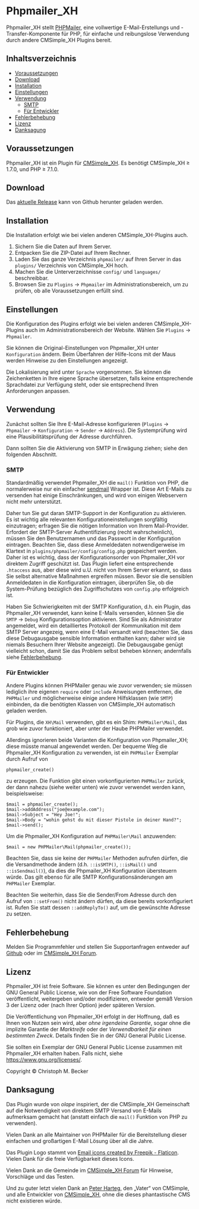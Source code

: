 # Phpmailer_XH

Phpmailer_XH stellt [PHPMailer](https://github.com/PHPMailer/PHPMailer),
eine vollwertige E-Mail-Erstellungs und -Transfer-Komponente für PHP,
für einfache und reibungslose Verwendung durch andere CMSimple_XH Plugins
bereit.

## Inhaltsverzeichnis

- [Voraussetzungen](#voraussetzungen)
- [Download](#download)
- [Installation](#installation)
- [Einstellungen](#einstellungen)
- [Verwendung](#verwendung)
  -  [SMTP](#smtp)
  - [Für Entwickler](#für-entwickler)
- [Fehlerbehebung](#fehlerbehebung)
- [Lizenz](#lizenz)
- [Danksagung](#danksagung)

## Voraussetzungen

Phpmailer_XH ist ein Plugin für [CMSimple_XH](https://www.cmsimple-xh.org/de/).
Es benötigt CMSimple_XH ≥ 1.7.0, und PHP ≥ 7.1.0.

## Download

Das [aktuelle Release](https://github.com/cmb69/phpmailer_xh/releases/latest)
kann von Github herunter geladen werden.

## Installation

Die Installation erfolgt wie bei vielen anderen CMSimple_XH-Plugins
auch.

1. Sichern Sie die Daten auf Ihrem Server.
1. Entpacken Sie die ZIP-Datei auf Ihrem Rechner.
1. Laden Sie das ganze Verzeichnis `phpmailer/` auf Ihren Server in
   das `plugins/` Verzeichnis von CMSimple\_XH hoch.
1. Machen Sie die Unterverzeichnisse `config/` und
   `languages/` beschreibbar.
1. Browsen Sie zu `Plugins` → `Phpmailer` im Administrationsbereich,
   um zu prüfen, ob alle Voraussetzungen erfüllt sind.

## Einstellungen

Die Konfiguration des Plugins erfolgt wie bei vielen anderen
CMSimple_XH-Plugins auch im Administrationsbereich der Website.
Wählen Sie `Plugins` → `Phpmailer`.

Sie können die Original-Einstellungen von Phpmailer_XH unter `Konfiguration`
ändern. Beim Überfahren der Hilfe-Icons mit der Maus werden Hinweise zu
den Einstellungen angezeigt.

Die Lokalisierung wird unter `Sprache` vorgenommen. Sie können die
Zeichenketten in Ihre eigene Sprache übersetzen, falls keine
entsprechende Sprachdatei zur Verfügung steht, oder sie entsprechend
Ihren Anforderungen anpassen.

## Verwendung

Zunächst sollten Sie Ihre E-Mail-Adresse konfigurieren
(`Plugins` → `Phpmailer` → `Konfiguration` -> `Sender` → `Address`).
Die Systemprüfung wird eine Plausibilitätsprüfung der Adresse durchführen.

Dann sollten Sie die Aktivierung von SMTP in Erwägung ziehen;
siehe den folgenden Abschnitt.

### SMTP

Standardmäßig verwendet Phpmailer_XH die `mail()` Funktion von PHP,
die normalerweise nur ein einfacher
[sendmail](https://de.wikipedia.org/wiki/Sendmail) Wrapper ist.
Diese Art E-Mails zu versenden hat einige Einschränkungen,
und wird von einigen Webservern nicht mehr unterstützt.

Daher tun Sie gut daran SMTP-Support in der Konfiguration zu aktivieren.
Es ist wichtig alle relevanten Konfigurationeinstellungen sorgfältig
einzutragen; erfragen Sie die nötigen Information von Ihrem Mail-Provider.
Erfordert der SMTP-Server Authentifizierung (recht wahrscheinlich),
müssen Sie den Benutzernamen und das Passwort in der Konfiguration eintragen.
Beachten Sie, dass diese Anmeldedaten notwendigerweise im Klartext in
`plugins/phpmailer/config/config.php` gespeichert werden.
Daher ist es wichtig, dass der Konfigurationsorder von Phpmailer_XH vor
direktem Zugriff geschützt ist. Das Plugin liefert eine entsprechende `.htaccess`
aus, aber diese wird u.U. nicht von Ihrem Server erkannt, so dass Sie selbst
alternative Maßnahmen ergreifen müssen. Bevor sie die sensiblen Anmeldedaten
in die Konfiguration eintragen, überprüfen Sie, ob die System-Prüfung bezüglich
des Zugriffschutzes von `config.php` erfolgreich ist.

Haben Sie Schwierigkeiten mit der SMTP Konfiguration,
d.h. ein Plugin, das Phpmailer_XH verwendet, kann keine E-Mails versenden,
können Sie die `SMTP` → `Debug` Konfigurationsoption aktivieren.
Sind Sie als Administrator angemeldet, wird ein detailliertes Protokoll
der Kommunikation mit dem SMTP Server angezeig, wenn eine E-Mail versandt wird
(beachten Sie, dass diese Debugausgabe sensible Information enthalten kann;
daher wird sie niemals Besuchern Ihrer Website angezeigt).
Die Debugausgabe genügt vielleicht schon, damit Sie das Problem selbst
beheben können; andernfalls siehe [Fehlerbehebung](#fehlerbehebung).

### Für Entwickler

Andere Plugins können PHPMailer genau wie zuvor verwenden; sie müssen
lediglich ihre eigenen `require` oder `include` Anweisungen entfernen,
die `PHPMailer` und möglicherweise einige andere Hilfsklassen (wie `SMTP`)
einbinden, da die benötigten Klassen von CMSimple_XH automatisch geladen werden.

Für Plugins, die `XH\Mail` verwenden, gibt es ein Shim: `PHPMailer\Mail`,
das grob wie zuvor funktioniert, aber unter der Haube PHPMailer verwendet.

Allerdings ignorieren beide Varianten die Konfiguration von Phpmailer_XH;
diese müsste manual angewendet werden.
Der bequeme Weg die Phpmailer_XH Konfiguration zu verwenden,
ist ein `PHPMailer` Exemplar durch Aufruf von

    phpmailer_create()

zu erzeugen. Die Funktion gibt einen vorkonfigurierten `PHPMailer` zurück,
der dann nahezu (siehe weiter unten) wie zuvor verwendet werden kann,
beispielsweise:

    $mail = phpmailer_create();
    $mail->addAddress("joe@example.com");
    $mail->Subject = "Hey Joe!";
    $mail->Body = "wohin gehst du mit dieser Pistole in deiner Hand?";
    $mail->send();

Um die Phpmailer_XH Konfiguration auf `PHPMailer\Mail` anzuwenden:

    $mail = new PHPMailer\Mail(phpmailer_create());

Beachten Sie, dass sie keine der `PHPMailer` Methoden aufrufen dürfen,
die die Versandmethode ändern (d.h.  `::isSMTP()`, `::isMail()` und `::isSendmail()`),
da dies die Phpmailer_XH Konfiguration übersteuern würde.
Das gilt ebenso für alle SMTP Konfigurationsänderungen am
`PHPMailer` Exemplar.

Beachten Sie weiterhin, dass Sie die Sender/From Adresse durch den
Aufruf von `::setFrom()` nicht ändern dürfen, da diese bereits vorkonfiguriert ist.
Rufen Sie statt dessen `::addReplyTo()` auf, um die gewünschte Adresse zu setzen.

## Fehlerbehebung

Melden Sie Programmfehler und stellen Sie Supportanfragen entweder auf
[Github](https://github.com/cmb69/phpmailer_xh/issues)
oder im [CMSimple\_XH Forum](https://cmsimpleforum.com/).

## Lizenz

Phpmailer_XH ist freie Software. Sie können es unter den Bedingungen der
GNU General Public License, wie von der Free Software Foundation
veröffentlicht, weitergeben und/oder modifizieren, entweder gemäß
Version 3 der Lizenz oder (nach Ihrer Option) jeder späteren Version.

Die Veröffentlichung von Phpmailer_XH erfolgt in der Hoffnung, daß es Ihnen
von Nutzen sein wird, aber *ohne irgendeine Garantie*, sogar ohne die
implizite Garantie der *Marktreife* oder der *Verwendbarkeit für einen
bestimmten Zweck*. Details finden Sie in der GNU General Public License.

Sie sollten ein Exemplar der GNU General Public License zusammen mit
Phpmailer_XH erhalten haben. Falls nicht, siehe <https://www.gnu.org/licenses/>.

Copyright © Christoph M. Becker

## Danksagung

Das Plugin wurde von *olape* inspiriert, der die CMSimple_XH Gemeinschaft
auf die Notwendigkeit von direktem SMTP Versand von E-Mails aufmerksam
gemacht hat (anstatt einfach die `mail()` Funktion von PHP zu verwenden).

Vielen Dank an alle Maintainer von PHPMailer für die Bereitstellung
dieser einfachen und großartigen E-Mail Lösung über all die Jahre.

Das Plugin Logo stammt von
[Email icons created by Freepik - Flaticon](https://www.flaticon.com/free-icons/email).
Vielen Dank für die freie Verfügbarkeit dieses Icons.

Vielen Dank an die Gemeinde im [CMSimple_XH Forum](https://www.cmsimpleforum.com/)
für Hinweise, Vorschläge und das Testen.

Und zu guter letzt vielen Dank an [Peter Harteg](https://www.harteg.dk/),
den „Vater“ von CMSimple, und alle Entwickler von
[CMSimple\_XH](https://www.cmsimple-xh.org/), ohne die
dieses phantastische CMS nicht existieren würde.
